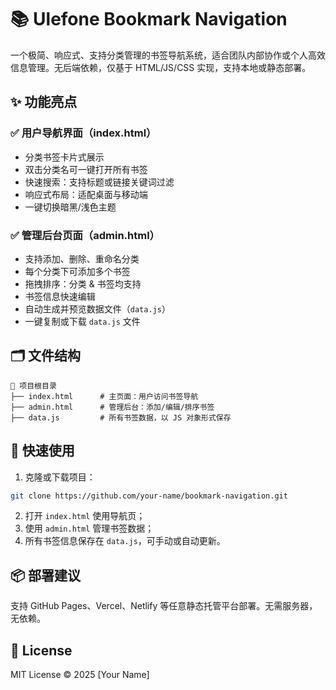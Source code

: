 # 📚 Ulefone Bookmark Navigation

一个极简、响应式、支持分类管理的书签导航系统，适合团队内部协作或个人高效信息管理。无后端依赖，仅基于 HTML/JS/CSS 实现，支持本地或静态部署。

## ✨ 功能亮点

### ✅ 用户导航界面（index.html）
- 分类书签卡片式展示
- 双击分类名可一键打开所有书签
- 快速搜索：支持标题或链接关键词过滤
- 响应式布局：适配桌面与移动端
- 一键切换暗黑/浅色主题

### ✅ 管理后台页面（admin.html）
- 支持添加、删除、重命名分类
- 每个分类下可添加多个书签
- 拖拽排序：分类 & 书签均支持
- 书签信息快速编辑
- 自动生成并预览数据文件（`data.js`）
- 一键复制或下载 `data.js` 文件

## 🗂 文件结构

```
📁 项目根目录
├── index.html      # 主页面：用户访问书签导航
├── admin.html      # 管理后台：添加/编辑/排序书签
├── data.js         # 所有书签数据，以 JS 对象形式保存
```

## 🚀 快速使用

1. 克隆或下载项目：
```bash
git clone https://github.com/your-name/bookmark-navigation.git
```

2. 打开 `index.html` 使用导航页；
3. 使用 `admin.html` 管理书签数据；
4. 所有书签信息保存在 `data.js`，可手动或自动更新。

## 📦 部署建议

支持 GitHub Pages、Vercel、Netlify 等任意静态托管平台部署。无需服务器，无依赖。

## 📝 License

MIT License © 2025 [Your Name]